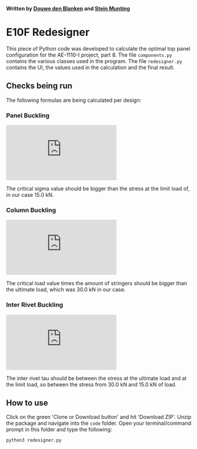 **Written by [Douwe den Blanken](https://www.linkedin.com/in/douwedenblanken/) and [Stein Munting](https://www.linkedin.com/in/stein-munting-009301185/)**

# E10F Redesigner

This piece of Python code was developed to calculate the optimal top panel configuration for the AE-1110-I project, part 8. The file `components.py` contains the various classes used in the program. The file `redesigner.py` contains the UI, the values used in the calculation and the final result.

## Checks being run

The following formulas are being calculated per design:

### Panel Buckling

![Panel Buckling Equation](https://latex.codecogs.com/gif.latex?%5Csigma_%7Bcr%7D%20%3D%20K_c*E*%5Cbigg%28%5Cfrac%7Bt%7D%7Bs%7D%5Cbigg%29%5E2)

The critical sigma value should be bigger than the stress at the limit load of, in our case 15.0 kN.

### Column Buckling

![Column Buckling Equation](https://latex.codecogs.com/gif.latex?F_%7Bcr%7D%3D%5Cfrac%7Bc%5Cpi%5E2EI%7D%7BL%5E2%7D)

The critical load value times the amount of stringers should be bigger than the ultimate load, which was 30.0 kN in our case.

### Inter Rivet Buckling

![Inter Rivet Buckling Equation](https://latex.codecogs.com/gif.latex?%5Ctau_%7Bir%7D%20%3D%200.9K_cE%5Cbigg%28%5Cfrac%7Bt%7D%7Bs%7D%5Cbigg%29%5E2)

The inter rivet tau should be between the stress at the ultimate load and at the limit load, so between the stress from 30.0 kN and 15.0 kN of load.

## How to use

Click on the green 'Clone or Download button' and hit 'Download ZIP'. Unzip the package and navigate into the `code` folder. Open your terminal/command prompt in this folder and type the following:

```bash
python3 redesigner.py
```
